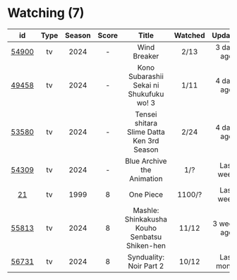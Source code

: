 # Watching (7)

|                      id                      | Type | Season | Score |                     Title                     | Watched |   Updated   | Start Date |
| :------------------------------------------: | :--: | :----: | :---: | :-------------------------------------------: | :-----: | :---------: | :--------: |
| [54900](https://myanimelist.net/anime/54900) |  tv  |  2024  |   -   |                  Wind Breaker                 |   2/13  |  3 days ago | 04/14/2024 |
| [49458](https://myanimelist.net/anime/49458) |  tv  |  2024  |   -   |    Kono Subarashii Sekai ni Shukufuku wo! 3   |   1/11  |  4 days ago | 04/11/2024 |
| [53580](https://myanimelist.net/anime/53580) |  tv  |  2024  |   -   |   Tensei shitara Slime Datta Ken 3rd Season   |   2/24  |  4 days ago | 04/06/2024 |
| [54309](https://myanimelist.net/anime/54309) |  tv  |  2024  |   -   |           Blue Archive the Animation          |   1/?   |  Last week  | 04/08/2024 |
|    [21](https://myanimelist.net/anime/21)    |  tv  |  1999  |   8   |                   One Piece                   |  1100/? |  Last week  | 01/01/2013 |
| [55813](https://myanimelist.net/anime/55813) |  tv  |  2024  |   8   | Mashle: Shinkakusha Kouho Senbatsu Shiken-hen |  11/12  | 3 weeks ago | 01/09/2024 |
| [56731](https://myanimelist.net/anime/56731) |  tv  |  2024  |   8   |            Synduality: Noir Part 2            |  10/12  |  Last month | 02/27/2024 |